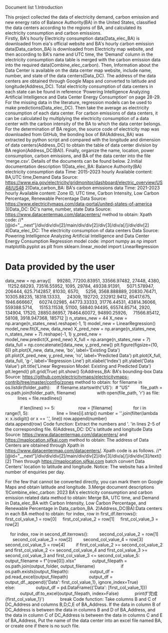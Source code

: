 
Document list
1.Introduction

  This project collected the data of electricity demand, carbon emission and new energy ratio of Balance Authority(BA) in the United States, classified the data centers according to the regions of BA, and calculated its electricity consumption and carbon emissions.<br>
Firstly, BA's hourly Electricity consumption data(Data_elec_BA) is downloaded from eia's official website and BA's hourly carbon emission data(Data_carbon_BA) is downloaded from Electricity map website, and then according to BA's name and UTC time, the ‘Demand’ column in the electricity consumption data table is merged with the carbon emission data into the required data(Combine_elec_carbon).
Then, Information about the Data Center is available on the data center map website, include name, number, and state of the data centers(Data_DC). The address of the data centers are obtained through Google Maps and converted to latitude and longitude(Address_DC). Total electricity consumption of data centers in each state can be found in reference ‘Powering Intelligence Analyzing Artificial Intelligence and Data Center Energy Consumption’ on page 28-29. For the missing data in the literature, regression models can be used to make predictions(Data_elec_DC). Then take the average as electricity consumption of each data center. For carbon emissions of data centers, it can be calculated by multiplying the electricity consumption of a data center with the carbon intensity of the BA to which the data center belongs.
For the determination of BA region, the source code of electricity map was downloaded from GitHub, the bonding box of BA(Address_BA) was extracted by python script and compared with the longitude and dimension of data centers(Address_DC) to obtain the table of data center division by BA region(Address_DC(BA)).
Finally, organize the name, location, power consumption, carbon emissions, and BA of the data center into the file ‘merge.csv’.
Details of the documents can be found below.
2.Initial documentation description
1)Data_elec_BA: Balance Authority(BA) electricity consumption data
Time: 2015-2023 hourly
Available content: BA,UTC time,Demand
Data Source: https://www.eia.gov/electricity/gridmonitor/dashboard/electric_overview/US48/US48
2)Data_carbon_BA: BA's carbon emissions data
Time: 2021-2023 hourly
Available content: Zone ID, UTC time, Carbon Intensity, Low Carbon Percentage, Renewable Percentage
Data Source: https://www.electricitymaps.com/data-portal/united-states-of-america
3)Data_DC: DC's name, number, state
Data Source: https://www.datacentermap.com/datacenters/
method to obtain: 
Xpath code:
//*[@id="__next"]/div/div/div[2]/main/div/div[2]/div[3]/div/a[/]/div/div[2]
4)Data_elec_DC: The electricity consumption of data centers
Data Source: Powering Intelligence Analyzing Artificial Intelligence and Data Center Energy Consumption
Regression model code:
import numpy as np
import matplotlib.pyplot as plt
from sklearn.linear_model import LinearRegression

# Data provided by the user
data_new = np.array([
    99280, 77200.83951, 33566.97482, 27448, 4380,
    11252.68293, 73516.55952, 1095, 29784, 49338.91391,
    5071.578947, 206444, 625.7142857, 81030, 6570,
    5256, 3568.888889, 20830.76471, 10305.88235, 18318.13333,
    24309, 192720, 232912.9412, 85417.675, 1946.666667,
    60274.02985, 44773.33333, 31776.44531, 43814.36066, 559388.5714,
    15153.11538, 51100, 58840.94495, 65574.85714, 2920,
    134904, 17520, 28850.86957, 78464.60072, 94890.25926,
    71566.85412, 58108, 3918.947368, 185712
])
n_states_new = 44
X_new = np.arange(n_states_new).reshape(-1, 1)
model_new = LinearRegression()
model_new.fit(X_new, data_new)
X_pred_new = np.arange(n_states_new, n_states_new + 7).reshape(-1, 1)
y_pred_new = model_new.predict(X_pred_new)
X_full = np.arange(n_states_new + 7)
data_full = np.concatenate([data_new, y_pred_new])
plt.figure(figsize=(10, 6))
plt.plot(X_new, data_new, 'bo', label='Existing Data')
plt.plot(X_pred_new, y_pred_new, 'ro', label='Predicted Data')
plt.plot(X_full, data_full, 'g-', label='Regression Line')
plt.xlabel('Index')
plt.ylabel('Data Value')
plt.title('Linear Regression Model: Existing and Predicted Data')
plt.legend()
plt.grid(True)
plt.show()
5)Address_BA: BA's bounding-box
Data Source: https://github.com/electricitymaps/electricitymaps-contrib/tree/master/config/zones
method to obtain: 
for filename in os.listdir(folder_path):
    if filename.startswith('US'):  # "US"
        file_path = os.path.join(folder_path, filename)
        
        with open(file_path, 'r') as file:
            lines = file.readlines()

            if len(lines) >= 5:  
                row = [filename]
                for i in range(1, 5):  
                    line = lines[i].strip()
number = ''.join(filter(lambda x: x.isdigit() or x == '.', line))
row.append(number)
                data.append(row)
Code function: Extract the numbers and '. 'in lines 2-5 of the corresponding file.
6)Address_DC: DC's latitude and longitude
Data Source: https://www.datacentermap.com/datacenters/ and https://maplocation.sjfkai.com
method to obtain:
The address of Data Centers are obtained through Xpath in https://www.datacentermap.com/datacenters/. Xpath code is as follows.
//*[@id="__next"]/div/div/div[2]/main/div/div[2]/div[3]/div/a[/]/div/div[3]/text()[2]
Then through https://maplocation.sjfkai.com batch convert Data Centers' location to latitude and longitude. Notice: The website has a limited number of enquiries per day.

For the few that cannot be converted directly, you can mark them on Google Maps and obtain latitude and longitude.
3.Merge document descriptions
1)Combine_elec_carbon: 2023 BA's electricity consumption and carbon emission related data
method to obtain: 
Merge BA, UTC time, and Demand in Data_elec_BA with Carbon Intensity, Low Carbon Percentage, and Renewable Percentage in Data_carbon_BA.
2)Address_DC(BA):Data centers in each BA
method to obtain: 
for index, row in first_df.iterrows():
    first_col_value_1 = row[0]
    first_col_value_2 = row[1]
    first_col_value_3 = row[2]

    for index, row in second_df.iterrows():
        second_col_value_2 = row[1]
        second_col_value_3 = row[2]
        second_col_value_4 = row[3]
        second_col_value_5 = row[4]
        if first_col_value_2 >= second_col_value_2 and first_col_value_2 <= second_col_value_4 and first_col_value_3 >= second_col_value_3 and first_col_value_3 <= second_col_value_5:
            output_filename = f"{row[0]}.xlsx"
            output_filepath = os.path.join(output_folder, output_filename)
        
            if os.path.exists(output_filepath):
                output_df = pd.read_excel(output_filepath)
                output_df = output_df._append({'Data': first_col_value_1}, ignore_index=True)
            else:
                output_df = pd.DataFrame({'Data': [first_col_value_1]})
            
            output_df.to_excel(output_filepath, index=False)
            print(f'完成{first_col_value_1}')
            break
Code function:
Take columns B and C of DC_Address and columns B,D,C,E of BA_Address. If the data in column B of DC_Address is between the data in columns B and D of BA_Address, and the data in column C of DC_Address is between the data in columns C and E of BA_Address, Put the name of the data center into an excel file named BA, or create one if there is no such file.

